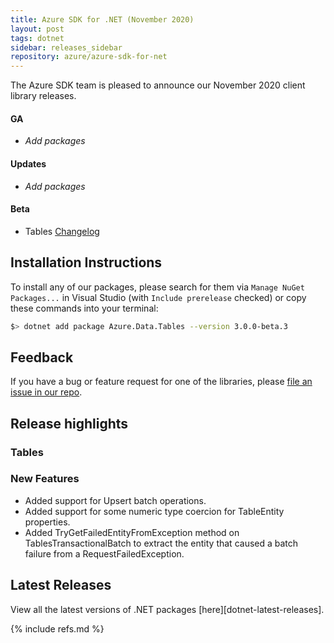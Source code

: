 ```yaml
---
title: Azure SDK for .NET (November 2020)
layout: post
tags: dotnet
sidebar: releases_sidebar
repository: azure/azure-sdk-for-net
---
```


The Azure SDK team is pleased to announce our November 2020 client library releases.

#### GA

- _Add packages_

#### Updates

- _Add packages_

#### Beta

- Tables [Changelog](https://github.com/Azure/azure-sdk-for-net/blob/3ff84e738c517daf3c451fd39a6f126855ac3b95/sdk/tables/Azure.Data.Tables/CHANGELOG.md)

## Installation Instructions

To install any of our packages, please search for them via `Manage NuGet Packages...` in Visual Studio (with `Include prerelease` checked) or copy these commands into your terminal:

```bash
$> dotnet add package Azure.Data.Tables --version 3.0.0-beta.3
```

## Feedback

If you have a bug or feature request for one of the libraries, please [file an issue in our repo](https://github.com/Azure/azure-sdk-for-net/issues/new/choose).

## Release highlights

### Tables

### New Features

- Added support for Upsert batch operations.
- Added support for some numeric type coercion for TableEntity properties.
- Added TryGetFailedEntityFromException method on TablesTransactionalBatch to extract the entity that caused a batch failure from a RequestFailedException.

## Latest Releases

View all the latest versions of .NET packages [here][dotnet-latest-releases].

{% include refs.md %}
